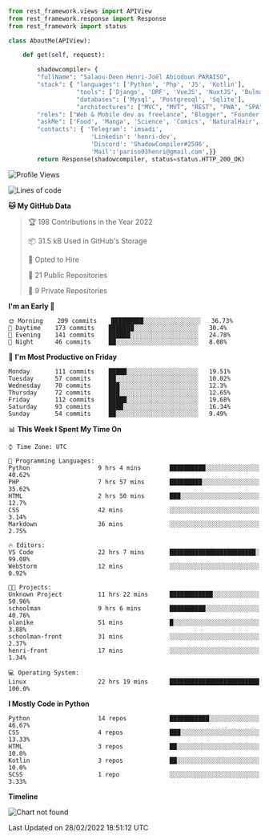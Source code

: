 ###
```python
from rest_framework.views import APIView
from rest_framework.response import Response
from rest_framework import status

class AboutMe(APIView):

    def get(self, request):

        shadowcompiler= {
        "fullName": "Salaou-Deen Henri-Joël Abiodoun PARAISO",
        "stack": { "languages": ['Python', 'Php', 'JS', 'Kotlin'],
                   "tools": ['Django', 'DRF', 'VueJS', 'NuxtJS', 'Bulma', 'Beufy'],
                   "databases": ['Mysql', 'Postgresql', 'Sqlite'],
                   "architectures": ["MVC", "MVT", "REST", "PWA", "SPA"]},        
        "roles": ["Web & Mobile dev as freelance", "Blogger", "Founder at @henrid3v", "Mentor"],
        "askMe": ['Food', 'Manga', 'Science', 'Comics', 'NaturalHair', 'Photography', 'Tech', 'Programming'],
        "contacts": { 'Telegram': 'imsadi',
                       'Linkedin': 'henri-dev',
                       'Discord': 'ShadowCompiler#2596',
                       'Mail':'pariso03henri@gmail.com',}}
        return Response(shadowcompiler, status=status.HTTP_200_OK)

```                    

<!--START_SECTION:waka-->
![Profile Views](http://img.shields.io/badge/Profile%20Views-4-blue)

![Lines of code](https://img.shields.io/badge/From%20Hello%20World%20I%27ve%20Written--2%20Thousand%20lines%20of%20code-blue)

**🐱 My GitHub Data** 

> 🏆 198 Contributions in the Year 2022
 > 
> 📦 31.5 kB Used in GitHub's Storage 
 > 
> 💼 Opted to Hire
 > 
> 📜 21 Public Repositories 
 > 
> 🔑 9 Private Repositories  
 > 
**I'm an Early 🐤** 

```text
🌞 Morning    209 commits    █████████░░░░░░░░░░░░░░░░   36.73% 
🌆 Daytime    173 commits    ███████░░░░░░░░░░░░░░░░░░   30.4% 
🌃 Evening    141 commits    ██████░░░░░░░░░░░░░░░░░░░   24.78% 
🌙 Night      46 commits     ██░░░░░░░░░░░░░░░░░░░░░░░   8.08%

```
📅 **I'm Most Productive on Friday** 

```text
Monday       111 commits    █████░░░░░░░░░░░░░░░░░░░░   19.51% 
Tuesday      57 commits     ██░░░░░░░░░░░░░░░░░░░░░░░   10.02% 
Wednesday    70 commits     ███░░░░░░░░░░░░░░░░░░░░░░   12.3% 
Thursday     72 commits     ███░░░░░░░░░░░░░░░░░░░░░░   12.65% 
Friday       112 commits    █████░░░░░░░░░░░░░░░░░░░░   19.68% 
Saturday     93 commits     ████░░░░░░░░░░░░░░░░░░░░░   16.34% 
Sunday       54 commits     ██░░░░░░░░░░░░░░░░░░░░░░░   9.49%

```


📊 **This Week I Spent My Time On** 

```text
⌚︎ Time Zone: UTC

💬 Programming Languages: 
Python                   9 hrs 4 mins        ██████████░░░░░░░░░░░░░░░   40.62% 
PHP                      7 hrs 57 mins       █████████░░░░░░░░░░░░░░░░   35.62% 
HTML                     2 hrs 50 mins       ███░░░░░░░░░░░░░░░░░░░░░░   12.7% 
CSS                      42 mins             ░░░░░░░░░░░░░░░░░░░░░░░░░   3.14% 
Markdown                 36 mins             ░░░░░░░░░░░░░░░░░░░░░░░░░   2.75%

🔥 Editors: 
VS Code                  22 hrs 7 mins       ████████████████████████░   99.08% 
WebStorm                 12 mins             ░░░░░░░░░░░░░░░░░░░░░░░░░   0.92%

🐱‍💻 Projects: 
Unknown Project          11 hrs 22 mins      ████████████░░░░░░░░░░░░░   50.96% 
schoolman                9 hrs 6 mins        ██████████░░░░░░░░░░░░░░░   40.76% 
olanike                  51 mins             █░░░░░░░░░░░░░░░░░░░░░░░░   3.88% 
schoolman-front          31 mins             ░░░░░░░░░░░░░░░░░░░░░░░░░   2.37% 
henri-front              17 mins             ░░░░░░░░░░░░░░░░░░░░░░░░░   1.34%

💻 Operating System: 
Linux                    22 hrs 19 mins      █████████████████████████   100.0%

```

**I Mostly Code in Python** 

```text
Python                   14 repos            ███████████░░░░░░░░░░░░░░   46.67% 
CSS                      4 repos             ███░░░░░░░░░░░░░░░░░░░░░░   13.33% 
HTML                     3 repos             ██░░░░░░░░░░░░░░░░░░░░░░░   10.0% 
Kotlin                   3 repos             ██░░░░░░░░░░░░░░░░░░░░░░░   10.0% 
SCSS                     1 repo              ░░░░░░░░░░░░░░░░░░░░░░░░░   3.33%

```


**Timeline**

![Chart not found](https://raw.githubusercontent.com/shadowcompiler/shadowcompiler/main/charts/bar_graph.png) 


 Last Updated on 28/02/2022 18:51:12 UTC
<!--END_SECTION:waka-->
